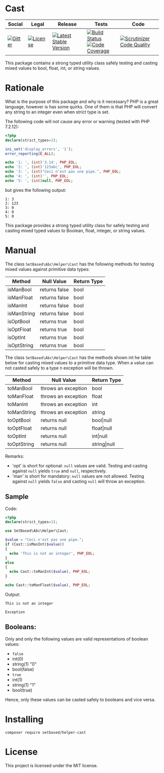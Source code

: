 # Cast

<table>
<thead>
<tr>
<th>Social</th>
<th>Legal</th>
<th>Release</th>
<th>Tests</th>
<th>Code</th>
</tr>
</thead>
<tbody>
<tr>
<td>
<a href="https://gitter.im/SetBased/php-abc?utm_source=badge&utm_medium=badge&utm_campaign=pr-badge"><img src="https://badges.gitter.im/SetBased/php-abc.svg" alt="Gitter"/></a>
</td>
<td>
<a href="https://packagist.org/packages/setbased/helper-cast"><img src="https://poser.pugx.org/setbased/helper-cast/license" alt="License"/></a>
</td>
<td>
<a href="https://packagist.org/packages/setbased/helper-cast"><img src="https://poser.pugx.org/setbased/helper-cast/v/stable" alt="Latest Stable Version"/></a><br/>
</td>
<td>
<a href="https://travis-ci.org/SetBased/php-helper-cast"><img src="https://travis-ci.org/SetBased/php-helper-cast.svg?branch=master" alt="Build Status"/></a><br/>
<a href="https://scrutinizer-ci.com/g/SetBased/php-helper-cast/?branch=master"><img src="https://scrutinizer-ci.com/g/SetBased/php-helper-cast/badges/coverage.png?b=master" alt="Code Coverage"/></a>
</td>
<td>
<a href="https://scrutinizer-ci.com/g/SetBased/php-helper-cast/?branch=master"><img src="https://scrutinizer-ci.com/g/SetBased/php-helper-cast/badges/quality-score.png?b=master" alt="Scrutinizer Code Quality"/></a>
</td>
</tr>
</tbody>
</table>

This package contains a strong typed utility class safely testing and casting mixed values to bool, float, int, or
string values.

# Rationale

What is the purpose of this package and why is it necessary?
PHP is a great language, however is has some quirks. One of them is that PHP will convert any string to an integer even
when strict type is set.

The following code will not cause any error or warning (tested with PHP 7.2.12):
```php
<?php
declare(strict_types=1);

ini_set('display_errors', '1');
error_reporting(E_ALL);

echo '1: ', (int)'3.14', PHP_EOL;
echo '2: ', (int)'123abc', PHP_EOL;
echo '3: ', (int)"Ceci n'est pas une pipe.", PHP_EOL;
echo '4: ', (int)'', PHP_EOL;
echo '5: ', (int)null, PHP_EOL;
```
but gives the following output:
```text
1: 3
2: 123
3: 0
4: 0
5: 0
```

This package provides a strong typed utility class for safely testing and casting mixed typed values to Boolean,
float, integer, or string values.

# Manual

The class `SetBased\Abc\Helper\Cast` has the following methods for testing mixed values against primitive data types:

| Method      | Null Value    | Return Type |
| ----------- | ------------- | ----------- |
| isManBool   | returns false | bool        |
| isManFloat  | returns false | bool        |
| isManInt    | returns false | bool        |
| isManString | returns false | bool        |
| isOptBool   | returns true  | bool        |
| isOptFloat  | returns true  | bool        |
| isOptInt    | returns true  | bool        |
| isOptString | returns true  | bool        |

The class `SetBased\Abc\Helper\Cast` has the methods shown int he table below for casting mixed values to a primitive
data type. When a value can not casted safely to a type n exception will be thrown.

| Method      | Null Value          | Return Type  |
| ----------- | ------------------- | ------------ |
| toManBool   | throws an exception | bool         |
| toManFloat  | throws an exception | float        |
| toManInt    | throws an exception | int          |
| toManString | throws an exception | string       |
| toOptBool   | returns null        | bool\|null   |
| toOptFloat  | returns null        | float\|null  |
| toOptInt    | returns null        | int\|null    |
| toOptString | returns null        | string\|null |

Remarks:
 * 'opt' is short for optional:  `null` values are valid. Testing and casting against `null` yields `true` and `null`, respectively.
 * 'man' is short for mandatory: `null` values are not allowed. Testing against `null` yields `false` and casting `null` will throw an exception.

## Sample

Code:
```php
<?php
declare(strict_types=1);

use SetBased\Abc\Helper\Cast;

$value = "Ceci n'est pas une pipe.";
if (Cast::isManInt($value))
{
  echo 'This is not an integer', PHP_EOL;
}
else
{
  echo Cast::toManInt($value), PHP_EOL;
}

echo Cast::toManFloat($value), PHP_EOL;
```

Output:
```
This is not an integer

Exception
```

## Booleans:

Only and only the following values are valid representations of boolean values:
* `false`
 * int(0)
 * string(1) "0"
 * bool(false)
* `true`
 * int(1)
 * string(1) "1"
 * bool(true)

Hence, only these values can be casted safely to booleans and vice versa.


# Installing

```
composer require setbased/helper-cast
```


#  License

This project is licensed under the MIT license.
